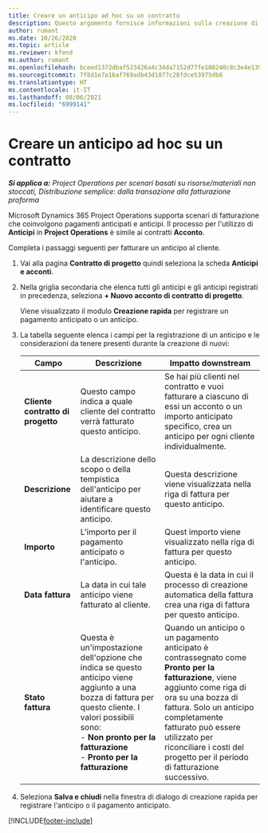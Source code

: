 ```yaml
---
title: Creare un anticipo ad hoc su un contratto
description: Questo argomento fornisce informazioni sulla creazione di un anticipo su un contratto secondo necessità.
author: rumant
ms.date: 10/26/2020
ms.topic: article
ms.reviewer: kfend
ms.author: rumant
ms.openlocfilehash: bceed1372dbaf523426a4c34da7152d77fe108240c8c3e4e1390c43b1cf536a4
ms.sourcegitcommit: 7f8d1e7a16af769adb43d1877c28fdce53975db8
ms.translationtype: HT
ms.contentlocale: it-IT
ms.lasthandoff: 08/06/2021
ms.locfileid: "6999141"
---
```

# <a name="creating-an-ad-hoc-advance-on-a-contract"></a>Creare un anticipo ad hoc su un contratto

_**Si applica a:** Project Operations per scenari basati su risorse/materiali non stoccati, Distribuzione semplice: dalla transazione alla fatturazione proforma_

Microsoft Dynamics 365 Project Operations supporta scenari di fatturazione che coinvolgono pagamenti anticipati e anticipi. Il processo per l'utilizzo di **Anticipi** in **Project Operations** è simile ai contratti **Acconto**. 

Completa i passaggi seguenti per fatturare un anticipo al cliente.

1. Vai alla pagina **Contratto di progetto** quindi seleziona la scheda **Anticipi e acconti**.
2. Nella griglia secondaria che elenca tutti gli anticipi e gli anticipi registrati in precedenza, seleziona **+ Nuovo acconto di contratto di progetto**. 

    Viene visualizzato il modulo **Creazione rapida** per registrare un pagamento anticipato o un anticipo.
    
3. La tabella seguente elenca i campi per la registrazione di un anticipo e le considerazioni da tenere presenti durante la creazione di nuovi:

    | Campo | Descrizione | Impatto downstream |
    | --- | --- | --- |
    | **Cliente contratto di progetto** | Questo campo indica a quale cliente del contratto verrà fatturato questo anticipo. | Se hai più clienti nel contratto e vuoi fatturare a ciascuno di essi un acconto o un importo anticipato specifico, crea un anticipo per ogni cliente individualmente. |
    | **Descrizione** | La descrizione dello scopo o della tempistica dell'anticipo per aiutare a identificare questo anticipo. | Questa descrizione viene visualizzata nella riga di fattura per questo anticipo. |
    | **Importo** | L'importo per il pagamento anticipato o l'anticipo. | Quest importo viene visualizzato nella riga di fattura per questo anticipo. |
    | **Data fattura** | La data in cui tale anticipo viene fatturato al cliente. | Questa è la data in cui il processo di creazione automatica della fattura crea una riga di fattura per questo anticipo. |
    | **Stato fattura** | Questa è un'impostazione dell'opzione che indica se questo anticipo viene aggiunto a una bozza di fattura per questo cliente. I valori possibili sono:</br>- **Non pronto per la fatturazione**</br>- **Pronto per la fatturazione** | Quando un anticipo o un pagamento anticipato è contrassegnato come **Pronto per la fatturazione**, viene aggiunto come riga di ora su una bozza di fattura. Solo un anticipo completamente fatturato può essere utilizzato per riconciliare i costi del progetto per il periodo di fatturazione successivo. |

4. Seleziona **Salva e chiudi** nella finestra di dialogo di creazione rapida per registrare l'anticipo o il pagamento anticipato.


[!INCLUDE[footer-include](../../includes/footer-banner.md)]